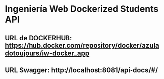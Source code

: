 # Ingeniería Web Dockerized Students API

## URL de DOCKERHUB:  https://hub.docker.com/repository/docker/azuladotoujours/iw-docker_app
## URL Swagger: http://localhost:8081/api-docs/#/